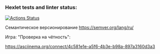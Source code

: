 ### Hexlet tests and linter status:

[![Actions Status](https://github.com/Diana-coder-tech/frontend-project-44/actions/workflows/hexlet-check.yml/badge.svg)](https://github.com/Diana-coder-tech/frontend-project-44/actions)

Семантическое версионирование https://semver.org/lang/ru/

Игра: "Проверка на чётность": 

https://asciinema.org/connect/4c581e1e-a5f6-4b3e-b98a-897a3160d3a3
